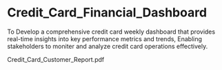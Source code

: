 # Credit_Card_Financial_Dashboard
To Develop a comprehensive credit card weekly dashboard that 
provides real-time insights into key performance metrics and trends,
Enabling stakeholders to moniter and analyze credit card operations effectively.




Credit_Card_Customer_Report.pdf
